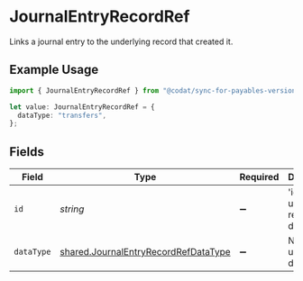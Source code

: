 # JournalEntryRecordRef

Links a journal entry to the underlying record that created it.

## Example Usage

```typescript
import { JournalEntryRecordRef } from "@codat/sync-for-payables-version-1/sdk/models/shared";

let value: JournalEntryRecordRef = {
  dataType: "transfers",
};
```

## Fields

| Field                                                                                               | Type                                                                                                | Required                                                                                            | Description                                                                                         | Example                                                                                             |
| --------------------------------------------------------------------------------------------------- | --------------------------------------------------------------------------------------------------- | --------------------------------------------------------------------------------------------------- | --------------------------------------------------------------------------------------------------- | --------------------------------------------------------------------------------------------------- |
| `id`                                                                                                | *string*                                                                                            | :heavy_minus_sign:                                                                                  | 'id' of the underlying record or data type.                                                         |                                                                                                     |
| `dataType`                                                                                          | [shared.JournalEntryRecordRefDataType](../../../sdk/models/shared/journalentryrecordrefdatatype.md) | :heavy_minus_sign:                                                                                  | Name of underlying data type.                                                                       | transfers                                                                                           |